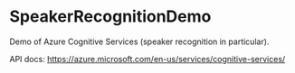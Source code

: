 # SpeakerRecognitionDemo

Demo of Azure Cognitive Services (speaker recognition in particular).

API docs: https://azure.microsoft.com/en-us/services/cognitive-services/
